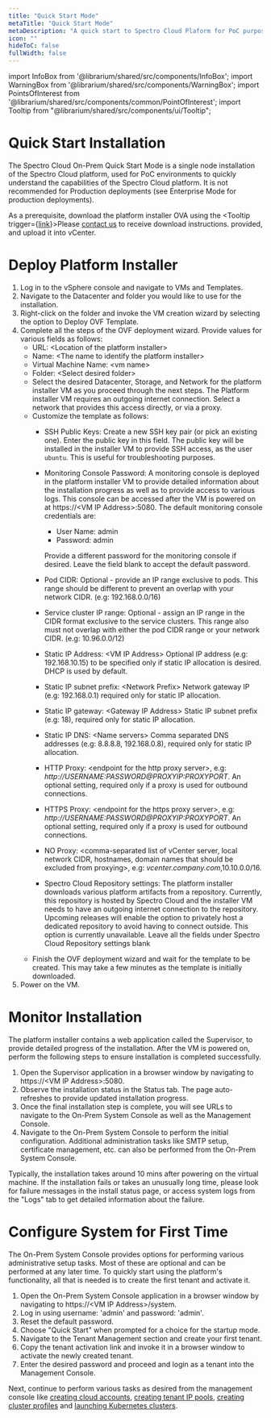 ```yaml
---
title: "Quick Start Mode"
metaTitle: "Quick Start Mode"
metaDescription: "A quick start to Spectro Cloud Plaform for PoC purposes."
icon: ""
hideToC: false
fullWidth: false
---
```


import InfoBox from '@librarium/shared/src/components/InfoBox';
import WarningBox from '@librarium/shared/src/components/WarningBox';
import PointsOfInterest from '@librarium/shared/src/components/common/PointOfInterest';
import Tooltip from "@librarium/shared/src/components/ui/Tooltip";

# Quick Start Installation

The Spectro Cloud On-Prem Quick Start Mode is a single node installation of the Spectro Cloud platform, used for PoC environments to quickly understand the capabilities of the Spectro Cloud platform. It is not recommended for Production deployments (see Enterprise Mode for production deployments).

As a prerequisite, download the platform installer OVA using the <Tooltip trigger={<u>link</u>}>Please <a href="https://www.spectrocloud.com/contact/">contact us</a> to receive download instructions.</Tooltip> provided, and upload it into vCenter.

# Deploy Platform Installer

1. Log in to the vSphere console and navigate to VMs and Templates.
2. Navigate to the Datacenter and folder you would like to use for the installation.
3. Right-click on the folder and invoke the VM creation wizard by selecting the option to Deploy OVF Template.
4. Complete all the steps of the OVF deployment wizard. Provide values for various fields as follows:
    * URL: &lt;Location of the platform installer&gt;
    * Name: &lt;The name to identify the platform installer&gt;
    * Virtual Machine Name: &lt;vm name&gt;
    * Folder: &lt;Select desired folder&gt;
    * Select the desired Datacenter, Storage, and Network for the platform installer VM as you proceed through the next steps. The Platform installer VM requires an outgoing internet connection. Select a network that provides this access directly, or via a proxy.
    * Customize the template as follows:
        * SSH Public Keys: Create a new SSH key pair (or pick an existing one). Enter the public key in this field. The public key will be installed in the installer VM to provide SSH access, as the user `ubuntu`. This is useful for troubleshooting purposes.
        * Monitoring Console Password: A monitoring console is deployed in the platform installer VM to provide detailed information about the installation progress as well as to provide access to various logs. This console can be accessed after the VM is powered on at https://&lt;VM IP Address&gt;:5080. The default monitoring console credentials are:

            * User Name: admin
            * Password: admin

            Provide a different password for the monitoring console if desired. Leave the field blank to accept the default password.
        * Pod CIDR: Optional - provide an IP range exclusive to pods. This range should be different to prevent an overlap with your network CIDR. (e.g: 192.168.0.0/16)
        * Service cluster IP range: Optional - assign an IP range in the CIDR format exclusive to the service clusters. This range also must not overlap with either the pod CIDR range or your network CIDR. (e.g: 10.96.0.0/12)
        * Static IP Address: &lt;VM IP Address&gt; Optional IP address (e.g: 192.168.10.15) to be specified only if static IP allocation is desired. DHCP is used by default.
        * Static IP subnet prefix: &lt;Network Prefix&gt; Network gateway IP (e.g: 192.168.0.1) required only for static IP allocation.
        * Static IP gateway: &lt;Gateway IP Address&gt; Static IP subnet prefix (e.g: 18), required only for static IP allocation.
        * Static IP DNS: &lt;Name servers&gt; Comma separated DNS addresses (e.g: 8.8.8.8, 192.168.0.8), required only for static IP allocation.
        * HTTP Proxy: &lt;endpoint for the http proxy server&gt;, e.g: _http://USERNAME:PASSWORD@PROXYIP:PROXYPORT_.  An optional setting, required only if a proxy is used for outbound connections.
        * HTTPS Proxy: &lt;endpoint for the https proxy server&gt;, e.g: _http://USERNAME:PASSWORD@PROXYIP:PROXYPORT_.   An optional setting, required only if a proxy is used for outbound connections.
        * NO Proxy: &lt;comma-separated list of vCenter server, local network CIDR, hostnames, domain names that should be excluded from proxying&gt;, e.g: _vcenter.company.com_,10.10.0.0/16.
        * Spectro Cloud Repository settings: The platform installer downloads various platform artifacts from a repository. Currently, this repository is hosted by Spectro Cloud and the installer VM needs to have an outgoing internet connection to the repository. Upcoming releases will enable the option to privately host a dedicated repository to avoid having to connect outside. This option is currently unavailable. Leave all the fields under Spectro Cloud Repository settings blank
    * Finish the OVF deployment wizard and wait for the template to be created. This may take a few minutes as the template is initially downloaded.
5. Power on the VM.

# Monitor Installation

The platform installer contains a web application called the Supervisor, to provide detailed progress of the installation. After the VM is powered on, perform the following steps to ensure installation is completed successfully.

1. Open the Supervisor application in a browser window by navigating to https://&lt;VM IP Address&gt;:5080.
2. Observe the installation status in the Status tab. The page auto-refreshes to provide updated installation progress.
3. Once the final installation step is complete, you will see URLs to navigate to the On-Prem System Console as well as the Management Console.
4. Navigate to the On-Prem System Console to perform the initial configuration. Additional administration tasks like SMTP setup, certificate management, etc. can also be performed from the On-Prem System Console.

<InfoBox>
Typically, the installation takes around 10 mins after powering on the virtual machine. If the installation fails or takes an unusually long time, please look for failure messages in the install status page, or access system logs from the "Logs" tab to get detailed information about the failure.
</InfoBox>

# Configure System for First Time

The On-Prem System Console provides options for performing various administrative setup tasks. Most of these are optional and can be performed at any later time. To quickly start using the platform's functionality, all that is needed is to create the first tenant and activate it.

1. Open the On-Prem System Console application in a browser window by navigating to https://&lt;VM IP Address&gt;/system.
2. Log in using username: 'admin' and password: 'admin'.
3. Reset the default password.
4. Choose "Quick Start" when prompted for a choice for the startup mode.
5. Navigate to the Tenant Management section and create your first tenant.
6. Copy the tenant activation link and invoke it in a browser window to activate the newly created tenant.
7. Enter the desired password and proceed and login as a tenant into the Management Console.

Next, continue to perform various tasks as desired from the management console like [creating cloud accounts](/clusters?clusterType=vmware_cluster#creatingavmwarecloudaccount), [creating tenant IP pools](/clusters?clusterType=vmware_cluster#ipaddressmanagement), [creating cluster profiles](/cluster-profiles/task-define-profile/) and [launching Kubernetes clusters](/clusters/#creatingclusters).
